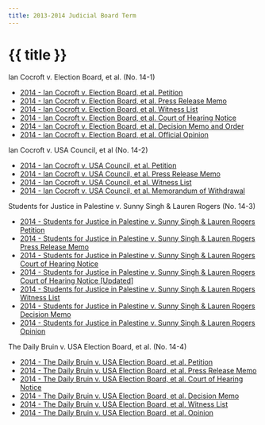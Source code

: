 ```yaml
---
title: 2013-2014 Judicial Board Term
---
```


# {{ title }}

Ian Cocroft v. Election Board, et al. (No. 14-1)

  - [2014 - Ian Cocroft v. Election Board, et al. Petition](/docs/cases/14-1_%20Cocroft%20v.%20Election%20Board.pdf)
  - [2014 - Ian Cocroft v. Election Board, et al. Press Release Memo](/docs/cases/14-1%20Press%20Release.pdf)
  - [2014 - Ian Cocroft v. Election Board, et al. Witness List](/docs/cases/14-1%20WitnessList.pdf)
  - [2014 - Ian Cocroft v. Election Board, et al. Court of Hearing Notice](/docs/cases/14-1%20COHNotice.pdf)
  - [2014 - Ian Cocroft v. Election Board, et al. Decision Memo and Order](/docs/cases/14-1%20DecisionMemoOrder.pdf)
  - [2014 - Ian Cocroft v. Election Board, et al. Official Opinion](/docs/cases/14-1%20Opinion.pdf)

Ian Cocroft v. USA Council, et al (No. 14-2)

  - [2014 - Ian Cocroft v. USA Council, et al. Petition](/docs/cases/14-2_Cocroft%20v.%20USAC.pdf)
  - [2014 - Ian Cocroft v. USA Council, et al. Press Release Memo](/docs/cases/14-2%20Press%20Release.pdf)
  - [2014 - Ian Cocroft v. USA Council, et al. Witness List](/docs/cases/14-2%20Witness%20List.pdf)
  - [2014 - Ian Cocroft v. USA Council, et al. Memorandum of Withdrawal](/docs/cases/14-2%20Withdrawal.pdf)

Students for Justice in Palestine v. Sunny Singh & Lauren Rogers (No. 14-3)

  - [2014 - Students for Justice in Palestine v. Sunny Singh & Lauren Rogers Petition](/docs/cases/14-3_SJPvSinghRogers.pdf)
  - [2014 - Students for Justice in Palestine v. Sunny Singh & Lauren Rogers Press Release Memo](/docs/cases/14-3%20Press%20Release.pdf)
  - [2014 - Students for Justice in Palestine v. Sunny Singh & Lauren Rogers Court of Hearing Notice](/docs/cases/14-3%20COHNotice.pdf)
  - [2014 - Students for Justice in Palestine v. Sunny Singh & Lauren Rogers Court of Hearing Notice \[Updated\]](/docs/cases/14-3%20COHNoticeUpdate.pdf)
  - [2014 - Students for Justice in Palestine v. Sunny Singh & Lauren Rogers Witness List](/docs/cases/14-3%20WitnessList.pdf)
  - [2014 - Students for Justice in Palestine v. Sunny Singh & Lauren Rogers Decision Memo](/docs/cases/14-3%20DecisionMemo.pdf)
  - [2014 - Students for Justice in Palestine v. Sunny Singh & Lauren Rogers Opinion](/docs/cases/14-3%20Opinion.pdf)

The Daily Bruin v. USA Election Board, et al. (No. 14-4)

  - [2014 - The Daily Bruin v. USA Election Board, et al. Petition](/docs/cases/14-4%20DailyBruinvEBoard.pdf)
  - [2014 - The Daily Bruin v. USA Election Board, et al. Press Release Memo](/docs/cases/14-4%20Press%20Release.pdf)
  - [2014 - The Daily Bruin v. USA Election Board, et al. Court of Hearing Notice](/docs/cases/14-4%20COHNotice.pdf)
  - [2014 - The Daily Bruin v. USA Election Board, et al. Decision Memo](/docs/cases/14-4%20DecisionMemo.pdf)
  - [2014 - The Daily Bruin v. USA Election Board, et al. Witness List](/docs/cases/14-4%20WitnessList.pdf)
  - [2014 - The Daily Bruin v. USA Election Board, et al. Opinion](/docs/cases/14-4%20Opinion.pdf)
